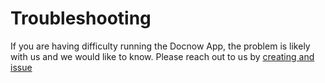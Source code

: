 # Troubleshooting

If you are having difficulty running the Docnow App, the problem is likely with us and we would like to know. Please reach out to us by [creating and issue](https://github.com/DocNow/docnow/issues/new/choose)